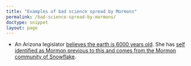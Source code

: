```yaml
---
title: "Examples of bad science spread by Mormons"
permalink: /bad-science-spread-by-mormons/
doctype: snippet
layout: page
---
```


* An Arizona legislator [believes the earth is 6000 years old](http://accmag.com/az-lawmaker-who-believes-earth-6000-years-old-leads-education-panel/).  She has [self identified as Mormon previous to this and comes from the Mormon community of Snowflake](https://www.reddit.com/r/exmormon/comments/6da61w/mormon_az_lawmaker_who_believes_earth_6000_years/).

